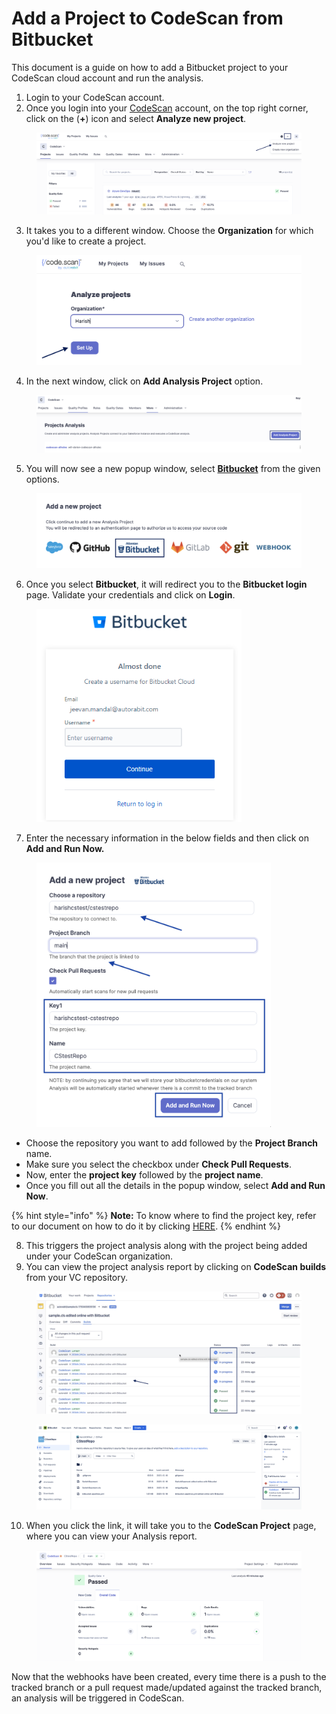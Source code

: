 # Add a Project to CodeScan from Bitbucket

This document is a guide on how to add a Bitbucket project to your CodeScan cloud account and run the analysis.

1. Login to your CodeScan account.
2. Once you login into your [CodeScan](https://www.codescan.io/) account, on the top right corner, click on the (**+**) icon and select **Analyze new project**.

<figure><img src="../../../../.gitbook/assets/AnalyzeProzect 5.9 (2).png" alt=""><figcaption></figcaption></figure>

3. It takes you to a different window. Choose the **Organization** for which you'd like to create a project.

<figure><img src="../../../../.gitbook/assets/Analyze 6.0 (2).png" alt="" width="563"><figcaption></figcaption></figure>

4. In the next window, click on **Add Analysis Project** option.

<figure><img src="../../../../.gitbook/assets/Analysis Project 6.1 (2).png" alt=""><figcaption></figcaption></figure>

5. You will now see a new popup window, select [**Bitbucket**](https://knowledgebase.autorabit.com/codescan/docs/integrating-codescan-in-bitbucket-pipelines) from the given options.

<figure><img src="../../../../.gitbook/assets/Bitbucket 6.9.png" alt="" width="563"><figcaption></figcaption></figure>

6. Once you select **Bitbucket**, it will redirect you to the **Bitbucket login** page. Validate your credentials and click on **Login**.

<figure><img src="../../../../.gitbook/assets/image (26) (1) (1) (1) (1) (1) (1) (1) (1) (1) (1) (1) (1) (1) (1) (1) (1).png" alt="" width="328"><figcaption></figcaption></figure>

7. Enter the necessary information in the below fields and then click on **Add and Run Now.**

<figure><img src="../../../../.gitbook/assets/Bitbucket Run 7.0.png" alt="" width="375"><figcaption></figcaption></figure>

* Choose the repository you want to add followed by the **Project Branch** name.
* Make sure you select the checkbox under **Check Pull Requests**.
* Now, enter the **project key** followed by the **project name**.
* Once you fill out all the details in the popup window, select **Add and Run Now**.

{% hint style="info" %}
**Note:** To know where to find the project key, refer to our document on how to do it by clicking [HERE](https://knowledgebase.autorabit.com/codescan/docs/finding-your-project-key).
{% endhint %}

8. This triggers the project analysis along with the project being added under your CodeScan organization.
9. You can view the project analysis report by clicking on **CodeScan builds** from your VC repository.

<figure><img src="../../../../.gitbook/assets/Bit Analysis 7.1.png" alt=""><figcaption></figcaption></figure>

<figure><img src="../../../../.gitbook/assets/Bit Build 7.2.png" alt=""><figcaption></figcaption></figure>

10. When you click the link, it will take you to the **CodeScan Project** page, where you can view your Analysis report.

<figure><img src="../../../../.gitbook/assets/Bit build 7.3.png" alt=""><figcaption></figcaption></figure>

Now that the webhooks have been created, every time there is a push to the tracked branch or a pull request made/updated against the tracked branch, an analysis will be triggered in CodeScan.
